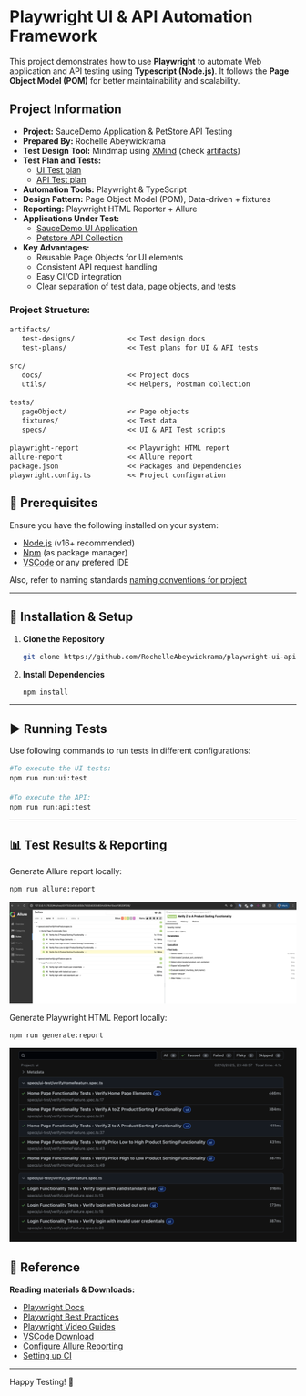 # Playwright UI & API Automation Framework

This project demonstrates how to use **Playwright** to automate Web application and API testing using **Typescript (Node.js)**. It follows the **Page Object Model (POM)** for better maintainability and scalability.


## Project Information
- **Project:** SauceDemo Application & PetStore API Testing  
- **Prepared By:** Rochelle Abeywickrama 
- **Test Design Tool:** Mindmap using [XMind](https://xmind.com/download) (check [artifacts](artifacts/test-designs))
- **Test Plan and Tests:** 
   - [UI Test plan](artifacts/test-plans/ui_testplan.md)
   - [API Test plan](artifacts/test-plans/api_testplan.md)
- **Automation Tools:** Playwright & TypeScript 
- **Design Pattern:** Page Object Model (POM), Data-driven + fixtures 
- **Reporting:** Playwright HTML Reporter + Allure 
- **Applications Under Test:**  
  - [SauceDemo UI Application](https://www.saucedemo.com/)  
  - [Petstore API Collection](https://petstore.swagger.io/#/)
- **Key Advantages:**  
    - Reusable Page Objects for UI elements
    - Consistent API request handling
    - Easy CI/CD integration
    - Clear separation of test data, page objects, and tests



### Project Structure:
```text
artifacts/
   test-designs/             << Test design docs
   test-plans/               << Test plans for UI & API tests

src/
   docs/                     << Project docs
   utils/                    << Helpers, Postman collection

tests/                      
   pageObject/               << Page objects
   fixtures/                 << Test data
   specs/                    << UI & API Test scripts

playwright-report            << Playwright HTML report
allure-report                << Allure report
package.json                 << Packages and Dependencies
playwright.config.ts         << Project configuration
```



## 📌 Prerequisites

Ensure you have the following installed on your system:

- [Node.js](https://nodejs.org/) (v16+ recommended)
- [Npm](https://docs.npmjs.com/downloading-and-installing-node-js-and-npm) (as package manager)
- [VSCode](https://code.visualstudio.com/download) or any prefered IDE


Also, refer to naming standards [naming conventions for project](src/docs/naming-standards.md)


---

## 🚀 Installation & Setup

1. **Clone the Repository**
   ```sh
   git clone https://github.com/RochelleAbeywickrama/playwright-ui-api-test.git
   ```

2. **Install Dependencies**
   ```sh
   npm install
   ```

---

## ▶️ Running Tests

Use following commands to run tests in different configurations:

   ```sh
   #To execute the UI tests:
   npm run run:ui:test
   
   #To execute the API:
   npm run run:api:test
   ```

---

## 📊 Test Results & Reporting

Generate Allure report locally:
   ```sh
   npm run allure:report
   ```

![allure-dashboard.png](src/docs/allure_report.png)


Generate Playwright HTML Report locally:
   ```sh
   npm run generate:report
   ```

![playwright_report.png](src/docs/playwright_report.png)




## 🔗 Reference

**Reading materials & Downloads:**

- [Playwright Docs](https://playwright.dev/docs/intro)
- [Playwright Best Practices](https://playwright.dev/docs/best-practices)
- [Playwright Video Guides](https://www.youtube.com/@Playwrightdev)
- [VSCode Download](https://code.visualstudio.com/download)
- [Configure Allure Reporting](https://allurereport.org/docs/playwright/)
- [Setting up CI](https://playwright.dev/docs/ci-intro)


---

Happy Testing! 🚀
